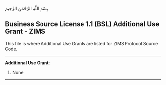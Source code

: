 بِسْمِ اللَّهِ الرَّحْمَنِ الرَّحِيم

## Business Source License 1.1 (BSL) Additional Use Grant - ZIMS

This file is where Additional Use Grants are listed for ZIMS Protocol Source Code.

-----------------------------------------------------------------------------

**Additional Use Grant**:

1. None

-----------------------------------------------------------------------------
